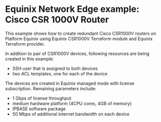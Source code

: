 # Equinix Network Edge example: Cisco CSR 1000V Router

This example shows how to create redundant Cisco CSR1000V routers on Platform Equinix
using Equinix CSR1000V Terraform module and Equinix Terraform provider.

In addition to pair of CSR1000V devices, following resources are being created
in this example:

* SSH user that is assigned to both devices
* two ACL templates, one for each of the device

The devices are created in Equinix managed mode with license subscription.
Remaining parameters include:

* 1 Gbps of license throughput
* medium hardware platform (4CPU cores, 4GB of memory)
* IPBASE software package
* 50 Mbps of additional internet bandwidth on each device
